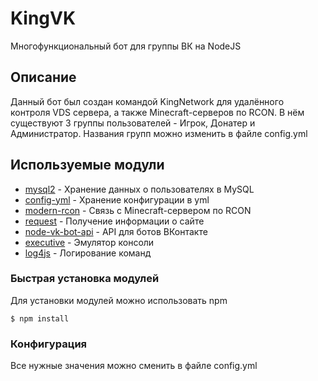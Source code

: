 # KingVK

Многофункциональный бот для группы ВК на NodeJS

## Описание

Данный бот был создан командой KingNetwork для удалённого контроля VDS сервера, а также Minecraft-серверов по RCON. В нём существуют 3 группы пользователей - Игрок, Донатер и Администратор. Названия групп можно изменить в файле config.yml

## Используемые модули

* [mysql2](https://www.npmjs.com/package/mysql2) - Хранение данных о пользователях в MySQL
* [config-yml](https://www.npmjs.com/package/config-yml) - Хранение конфигурации в yml
* [modern-rcon](http://npmjs.com/package/modern-rcon) - Связь с Minecraft-сервером по RCON
* [request](https://www.npmjs.com/package/request) - Получение информации о сайте
* [node-vk-bot-api](https://www.npmjs.com/package/node-vk-bot-api) - API для ботов ВКонтакте
* [executive](https://www.npmjs.com/package/executive) - Эмулятор консоли
* [log4js](https://www.npmjs.com/package/log4js) - Логирование команд


### Быстрая установка модулей

Для установки модулей можно использовать npm

```
$ npm install
```

### Конфигурация

Все нужные значения можно сменить в файле config.yml
